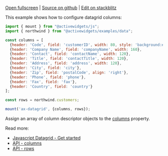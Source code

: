
[Open fullscreen](https://js.activewidgets.com/columns/) | [Source on github](https://github.com/activewidgets/js/tree/master/examples/columns) | [Edit on stackblitz](https://stackblitz.com/github/activewidgets/js/tree/master/examples/columns?file=src/index.js)

This example shows how to configure datagrid columns:

```js
import { mount } from "@activewidgets/js";
import { northwind } from "@activewidgets/examples/data";

const columns = [
  {header: 'Code', field: 'customerID', width: 80, style: 'background:#def', fixed: true},
  {header: 'Company Name', field: 'companyName', width: 160},
  {header: 'Contact', field: 'contactName', width: 120},
  {header: 'Title', field: 'contactTitle', width: 120},
  {header: 'Address', field: 'address', width: 120},
  {header: 'City', field: 'city'},
  {header: 'Zip', field: 'postalCode', align: 'right'},
  {header: 'Phone', field: 'phone'},
  {header: 'Fax', field: 'fax'},
  {header: 'Country', field: 'country'}
];

const rows = northwind.customers;

mount('ax-datagrid', {columns, rows});
```

Assign an array of column descriptor objects to the [columns](https://activewidgets.com/api/datagrid/columns/) property.

Read more:

- [Javascript Datagrid - Get started](https://activewidgets.com/guide/env/js/#data-properties)
- [API - columns](https://activewidgets.com/api/datagrid/columns/)
- [API - rows](https://activewidgets.com/api/datagrid/rows/)